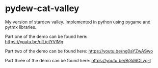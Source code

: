 # pydew-cat-valley
My version of stardew valley. Implemented in python using pygame and 
pytmx libraries. 

Part one of the demo can be found here:  
https://youtu.be/nlLictYVIMg

Part two of the demo can be found here: 
https://youtu.be/ng0aYZwASwo

Part three of the demo can be found here:
https://youtu.be/Bj3d6OLvg-I